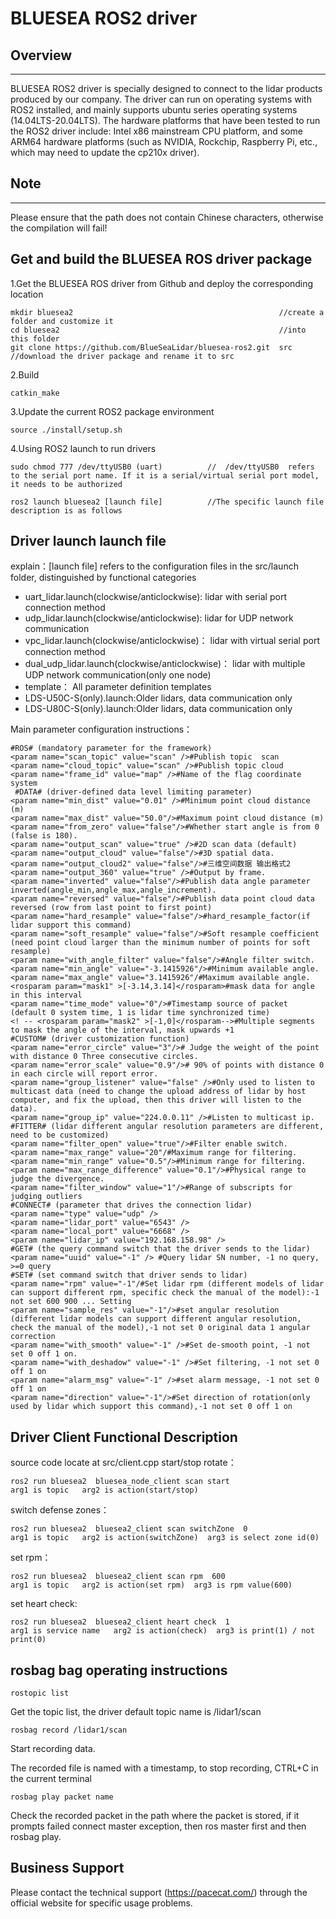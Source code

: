 # BLUESEA ROS2 driver

## Overview 
----------
BLUESEA ROS2 driver is specially designed to connect to the lidar products produced by our company. The driver can run on operating systems with ROS2 installed, and mainly supports ubuntu series operating systems (14.04LTS-20.04LTS). The hardware platforms that have been tested to run the ROS2 driver include: Intel x86 mainstream CPU platform, and some ARM64 hardware platforms (such as NVIDIA, Rockchip, Raspberry Pi, etc., which may need to update the cp210x driver).

## Note 
----------
Please ensure that the path does not contain Chinese characters, otherwise the compilation will fail!
## Get and build the BLUESEA ROS driver package
1.Get the BLUESEA ROS driver from Github and deploy the corresponding location

    mkdir bluesea2   											//create a folder and customize it
    cd bluesea2    												//into this folder
    git clone https://github.com/BlueSeaLidar/bluesea-ros2.git  src //download the driver package and rename it to src
2.Build

    catkin_make
3.Update the current ROS2 package environment

    source ./install/setup.sh


4.Using ROS2 launch to run drivers

	sudo chmod 777 /dev/ttyUSB0 (uart)			//  /dev/ttyUSB0  refers to the serial port name. If it is a serial/virtual serial port model, it needs to be authorized
    
    ros2 launch bluesea2 [launch file]    		//The specific launch file description is as follows

## Driver launch launch file
explain：[launch file] refers to the configuration files in the src/launch folder, distinguished by functional categories

- uart_lidar.launch(clockwise/anticlockwise):			lidar with serial port connection method
- udp_lidar.launch(clockwise/anticlockwise):				lidar for UDP network communication
- vpc_lidar.launch(clockwise/anticlockwise)：				lidar with virtual serial port connection method
- dual_udp_lidar.launch(clockwise/anticlockwise)：		lidar with multiple UDP network communication(only one node)
- template：				All parameter definition templates
- LDS-U50C-S(only).launch:Older lidars, data communication only
- LDS-U80C-S(only).launch:Older lidars, data communication only

Main parameter configuration instructions：

    #ROS# (mandatory parameter for the framework)
    <param name="scan_topic" value="scan" />#Publish topic  scan
    <param name="cloud_topic" value="scan" />#Publish topic cloud
    <param name="frame_id" value="map" />#Name of the flag coordinate system
     #DATA# (driver-defined data level limiting parameter)
    <param name="min_dist" value="0.01" />#Minimum point cloud distance (m)
    <param name="max_dist" value="50.0"/>#Maximum point cloud distance (m)
    <param name="from_zero" value="false"/>#Whether start angle is from 0 (false is 180).
    <param name="output_scan" value="true" />#2D scan data (default)
    <param name="output_cloud" value="false"/>#3D spatial data.
    <param name="output_cloud2" value="false"/>#三维空间数据 输出格式2
    <param name="output_360" value="true" />#Output by frame.
    <param name="inverted" value="false"/>#Publish data angle parameter inverted(angle_min,angle_max,angle_increment).
    <param name="reversed" value="false"/>#Publish data point cloud data reversed (row from last point to first point)
    <param name="hard_resample" value="false"/>#hard_resample_factor(if lidar support this command)
    <param name="soft_resample" value="false"/>#Soft resample coefficient (need point cloud larger than the minimum number of points for soft resample)
    <param name="with_angle_filter" value="false"/>#Angle filter switch.
    <param name="min_angle" value="-3.1415926"/>#Minimum available angle.
    <param name="max_angle" value="3.1415926"/#Maximum available angle.
    <rosparam param="mask1" >[-3.14,3.14]</rosparam>#mask data for angle in this interval
    <param name="time_mode" value="0"/>#Timestamp source of packet (default 0 system time, 1 is lidar time synchronized time)
    <! -- <rosparam param="mask2" >[-1,0]</rosparam-->#Multiple segments to mask the angle of the interval, mask upwards +1
    #CUSTOM# (driver customization function)
    <param name="error_circle" value="3"/># Judge the weight of the point with distance 0 Three consecutive circles.
    <param name="error_scale" value="0.9"/># 90% of points with distance 0 in each circle will report error.
    <param name="group_listener" value="false" />#Only used to listen to multicast data (need to change the upload address of lidar by host computer, and fix the upload, then this driver will listen to the data).
    <param name="group_ip" value="224.0.0.11" />#Listen to multicast ip.
    #FITTER# (lidar different angular resolution parameters are different, need to be customized)
    <param name="filter_open" value="true"/>#Filter enable switch.
    <param name="max_range" value="20"/#Maximum range for filtering.
    <param name="min_range" value="0.5"/>#Minimum range for filtering.
    <param name="max_range_difference" value="0.1"/>#Physical range to judge the divergence.
    <param name="filter_window" value="1"/>#Range of subscripts for judging outliers
    #CONNECT# (parameter that drives the connection lidar)
    <param name="type" value="udp" />
    <param name="lidar_port" value="6543" />
    <param name="local_port" value="6668" />
    <param name="lidar_ip" value="192.168.158.98" />
    #GET# (the query command switch that the driver sends to the lidar)
    <param name="uuid" value="-1" /> #Query lidar SN number, -1 no query, >=0 query
    #SET# (set command switch that driver sends to lidar)
    <param name="rpm" value="-1"/#Set lidar rpm (different models of lidar can support different rpm, specific check the manual of the model):-1 not set 600 900 ... Setting
    <param name="sample_res" value="-1"/>#set angular resolution (different lidar models can support different angular resolution, check the manual of the model),-1 not set 0 original data 1 angular correction
    <param name="with_smooth" value="-1" />#Set de-smooth point, -1 not set 0 off 1 on.
    <param name="with_deshadow" value="-1" />#Set filtering, -1 not set 0 off 1 on
    <param name="alarm_msg" value="-1" />#set alarm message, -1 not set 0 off 1 on
    <param name="direction" value="-1"/>#Set direction of rotation(only used by lidar which support this command),-1 not set 0 off 1 on


## Driver Client Functional Description
source code locate at src/client.cpp
start/stop rotate：
    
    ros2 run bluesea2  bluesea_node_client scan start 
    arg1 is topic   arg2 is action(start/stop)

switch defense zones：
	
	ros2 run bluesea2  bluesea2_client scan switchZone  0  
    arg1 is topic   arg2 is action(switchZone)  arg3 is select zone id(0)     

set rpm：

	ros2 run bluesea2  bluesea2_client scan rpm  600   
    arg1 is topic   arg2 is action(set rpm)  arg3 is rpm value(600)

set heart check:

    ros2 run bluesea2  bluesea2_client heart check  1
    arg1 is service name   arg2 is action(check)  arg3 is print(1) / not print(0)

## rosbag bag operating instructions

	rostopic list 
Get the topic list, the driver default topic name is /lidar1/scan

	rosbag record /lidar1/scan 

Start recording data.

The recorded file is named with a timestamp, to stop recording, CTRL+C in the current terminal 

	rosbag play packet name

Check the recorded packet in the path where the packet is stored, if it prompts failed connect master exception, then ros master first and then rosbag play.

## Business Support

Please contact the technical support (https://pacecat.com/) through the official website for specific usage problems.

